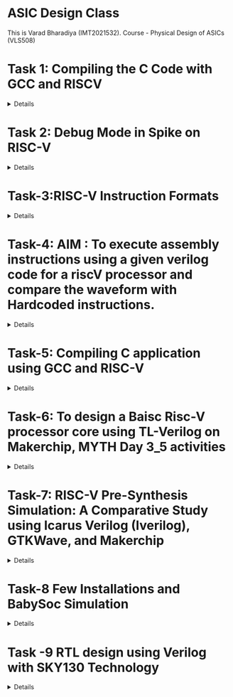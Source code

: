# ASIC Design Class

This is Varad Bharadiya (IMT2021532). Course - Physical Design of ASICs (VLS508)

# Task 1: Compiling the C Code with GCC and RISCV
<details>


This part demonstrates how to compile and run a simple C program that calculates the sum of numbers from 1 to N using GCC
### Steps:

1. **Navigate to Home Directory**
   - Open the terminal and use this command to navigate to the home directory:
   ```bash
   cd
   ```
   - Then open the Leafpad editor for writing the C code.
   
   ![Alt text](images/image1.png)

2. **Create a .c File**
   - Create a C file that calculates the sum of numbers from 1 to N.

   ![Alt text](images/image2.png)

3. **Compile and Run the Program**
   - Compile the program using the GCC compiler:
   ```bash
   gcc sum1ton.c
   ./a.out
   ```

   ![Alt text](images/image3.png)

## Compile Using RISC-V Compiler
This part demonstrates how to compile and run a simple C program that calculates the sum of numbers from 1 to N using RISCV architecture.
### Steps:

1. **Check the Code**
   - Verify the code using the `cat` command:
   ```bash
   cat sum1ton.c
   ```

   ![Alt text](images/image4.png)

2. **Compile the Code with RISC-V GCC**
   - Compile the code using the RISC-V GCC compiler:
   ```bash
   riscv64-unknown-elf-gcc -O1 -o sum1ton.o sum1ton.c
   ```

3. **Generate Assembly Code**
   - Get the assembly code of the C program:
   ```bash
   riscv64-unknown-elf-objdump -d sum1ton.o
   ```
   - For easier viewing, you can add `| less` to the command:
   ```bash
   riscv64-unknown-elf-objdump -d sum1ton.o | less
   ```

   ![Alt text](images/image5.png)

4. **Calculate Number of Instructions**
   - We'll obtain the output once more, and this time we'll focus directly on the main section. To determine the number of instructions, we'll subtract the address of the first instruction of the current section from that of the next section, then divide the result by 4 (since the increment is 4 for each step). This method allows us to conclude that there are 15 sets of instructions when using O1.

   ![Alt text](images/image6.png)

   - To verify, we can do it using a calculator:
   
   ![Alt text](images/image13.png)

5. **Compile with Optimization Flag `Ofast`**
   - Recompile the code using the `Ofast` optimization flag:
   ```bash
   riscv64-unknown-elf-gcc -Ofast -o sum1ton_ofast.o sum1ton.c
   ```

   ![Alt text](images/image7.png)

6. **Compare Number of Instructions**
   - Re-run the command to get the number of instructions, and you'll see that fewer instructions are needed to execute the program with `Ofast` optimization.
   
   ![Alt text](images/image8.png)
---
</details>

# Task 2: Debug Mode in Spike on RISC-V
<details>
This part demonstrates how to use the debug mode in RISCV.(using SPIKE)


### Steps:

1. **Run the Program in Debug Mode**
   - After compiling the code with the RISC-V compiler, run the code using Spike in debug mode:
   ```bash
   spike -d pk sum1ton.o
   ```
   - Then it enters the debug mode. One can run the instructions till a specific address as shown in the example:
   ```bash
   until pc 0 100b0
   ```
   
   ![Alt text](images/image9.png)

2. **Set Breakpoints and Track Registers**
   - Track the values in the register (e.g., register `a2`):
   ```bash
   reg 0 a2
   ```
   - Now press Enter to run the next instruction (`lui a2, 0x1`). Check the content of the `a2` register again, and you'll see that it has been updated.
   
   ![Alt text](images/image10.png)

3. **Step Through Instructions**
   - Step through instructions and check the content of the `sp` (stack pointer) register:
   ```bash
   addi sp, sp, -16
   until pc 0 100b8
   reg 0 sp
   ```
   - After running the next instruction, you'll see that the `sp` value is reduced by 16 (10 in HEX).

   ![Alt text](images/image11.png)
   
   - To verify:

   ![Alt text](images/image12.png)
---
</details>


# Task-3:RISC-V Instruction Formats
<details>

In the RISC-V architecture, instruction formats serve as a 'contract' between assembly language and hardware. When an assembly language command is executed, the hardware must understand precisely what to do. These instructions are encoded in a series of 0s and 1s, representing different operations, data locations, and more.

RISC-V defines six instruction formats, each with its own structure and purpose:

### Core Instruction Formats

1. **R-Type (Register-Register Operations)**
    - **Purpose:** Used for arithmetic and logical operations that involve two source registers and a destination register.
    - **Format:**
    \`\`\`
    opcode[6:0] | rd[11:7] | funct3[14:12] | rs1[19:15] | rs2[24:20] | funct7[31:25]
    \`\`\`
    - **Fields:**
      - **opcode:** Operation code (7 bits)
      - **rd:** Destination register (5 bits)
      - **funct3:** Function code to differentiate operations (3 bits)
      - **rs1:** First source register (5 bits)
      - **rs2:** Second source register (5 bits)
      - **funct7:** Additional function code (7 bits)
    - **Example Instructions:** ADD, SUB, AND, OR, XOR, SLT

2. **I-Type (Immediate Operations)**
    - **Purpose:** Used for operations involving an immediate value and one or two registers, as well as load instructions.
    - **Format:**
    \`\`\`
    opcode[6:0] | rd[11:7] | funct3[14:12] | rs1[19:15] | imm[31:20]
    \`\`\`
    - **Fields:**
      - **opcode:** Operation code (7 bits)
      - **rd:** Destination register (5 bits)
      - **funct3:** Function code (3 bits)
      - **rs1:** Source register (5 bits)
      - **imm:** Immediate value (12 bits)
    - **Example Instructions:** ADDI, LW, JALR

3. **S-Type (Store Operations)**
    - **Purpose:** Used for store instructions where data from a register is stored into memory.
    - **Format:**
    \`\`\`
    opcode[6:0] | imm[11:7] | funct3[14:12] | rs1[19:15] | rs2[24:20] | imm[31:25]
    \`\`\`
    - **Fields:**
      - **opcode:** Operation code (7 bits)
      - **imm[11:7]:** Immediate value (lower 5 bits) (5 bits)
      - **funct3:** Function code (3 bits)
      - **rs1:** Base address register (5 bits)
      - **rs2:** Source register (5 bits)
      - **imm[31:25]:** Immediate value (upper 7 bits) (7 bits)
    - **Example Instructions:** SW, SB

4. **U-Type (Upper Immediate Operations)**
    - **Purpose:** Used for instructions that operate with a 20-bit upper immediate, typically for addressing purposes.
    - **Format:**
    \`\`\`
    opcode[6:0] | rd[11:7] | imm[31:12]
    \`\`\`
    - **Fields:**
      - **opcode:** Operation code (7 bits)
      - **rd:** Destination register (5 bits)
      - **imm:** Upper immediate value (20 bits)
    - **Example Instructions:** LUI, AUIPC

5. **B-Type (Branch Operations)**
    - **Purpose:** Used for conditional branch instructions, which alter the program flow based on comparisons between registers.
    - **Format:**
    \`\`\`
    opcode[6:0] | imm[11] | imm[4:1] | funct3[14:12] | rs1[19:15] | rs2[24:20] | imm[10:5] | imm[12]
    \`\`\`
    - **Fields:**
      - **opcode:** Operation code (7 bits)
      - **imm[11:7]:** Immediate value bits 4:1 (4 bits)
      - **funct3:** Function code (3 bits)
      - **rs1:** First source register (5 bits)
      - **rs2:** Second source register (5 bits)
      - **imm[12]:** Immediate value bit 11 (1 bit)
    - **Example Instructions:** BEQ, BNE, BLT, BGE

6. **J-Type (Jump Operations)**
    - **Purpose:** Used for jump instructions, which direct program control to a new address, optionally storing the return address in a register.
    - **Format:**
    \`\`\`
    opcode[6:0] | rd[11:7] | imm[19:12] | imm[11] | imm[10:1] | imm[20]
    \`\`\`
    - **Fields:**
      - **opcode:** Operation code (7 bits)
      - **rd:** Destination register (5 bits)
      - **imm:** Immediate value (20 bits)
    - **Example Instructions:** JAL



## 32-bit Instruction Encodings

Below are the 32-bit instruction encodings for the given assembly instructions:

1. **ADD r5, r6, r7** (R-Type)
   - **Opcode**: `0110011`
   - **funct3**: `000`
   - **funct7**: `0000000`
   - **rs1**: `00110` (r6)
   - **rs2**: `00111` (r7)
   - **rd**: `00101` (r5)
   - **Instruction**: `0000000 00111 00110 000 00101 0110011`
   - **Hex**: `0x007302B3`

2. **SUB r7, r5, r6** (R-Type)
   - **Opcode**: `0110011`
   - **funct3**: `000`
   - **funct7**: `0100000`
   - **rs1**: `00101` (r5)
   - **rs2**: `00110` (r6)
   - **rd**: `00111` (r7)
   - **Instruction**: `0100000 00110 00101 000 00111 0110011`
   - **Hex**: `0x406283B3`

3. **AND r6, r5, r7** (R-Type)
   - **Opcode**: `0110011`
   - **funct3**: `111`
   - **funct7**: `0000000`
   - **rs1**: `00101` (r5)
   - **rs2**: `00111` (r7)
   - **rd**: `00110` (r6)
   - **Instruction**: `0000000 00111 00101 111 00110 0110011`
   - **Hex**: `0x0072F333`

4. **OR r8, r6, r5** (R-Type)
   - **Opcode**: `0110011`
   - **funct3**: `110`
   - **funct7**: `0000000`
   - **rs1**: `00110` (r6)
   - **rs2**: `00101` (r5)
   - **rd**: `01000` (r8)
   - **Instruction**: `0000000 00101 00110 110 01000 0110011`
   - **Hex**: `0x00536433`

5. **XOR r8, r5, r4** (R-Type)
   - **Opcode**: `0110011`
   - **funct3**: `100`
   - **funct7**: `0000000`
   - **rs1**: `00101` (r5)
   - **rs2**: `00100` (r4)
   - **rd**: `01000` (r8)
   - **Instruction**: `0000000 00100 00101 100 01000 0110011`
   - **Hex**: `0x0042C433`

6. **SLT r10, r2, r4** (R-Type)
   - **Opcode**: `0110011`
   - **funct3**: `010`
   - **funct7**: `0000000`
   - **rs1**: `00010` (r2)
   - **rs2**: `00100` (r4)
   - **rd**: `01010` (r10)
   - **Instruction**: `0000000 00100 00010 010 01010 0110011`
   - **Hex**: `0x00412533`

7. **ADDI r12, r3, 5** (I-Type)
   - **Opcode**: `0010011`
   - **funct3**: `000`
   - **imm**: `0000000000000101` (5)
   - **rs1**: `00011` (r3)
   - **rd**: `01100` (r12)
   - **Instruction**: `000000000101 00011 000 01100 0010011`
   - **Hex**: `0x00518613`

8. **SW r3, r1, 4** (S-Type)
   - **Opcode**: `0100011`
   - **funct3**: `010`
   - **imm[4:0]**: `00100` (lower 5 bits of 4)
   - **imm[11:5]**: `0000000` (upper 7 bits of 4)
   - **rs1**: `00001` (r1)
   - **rs2**: `00011` (r3)
   - **Instruction**: `0000000 00011 00001 010 00100 0100011`
   - **Hex**: `0x0030A223`

9. **SRL r16, r11, r2** (R-Type)
   - **Opcode**: `0110011`
   - **funct3**: `101`
   - **funct7**: `0000000`
   - **rs1**: `01011` (r11)
   - **rs2**: `00010` (r2)
   - **rd**: `10000` (r16)
   - **Instruction**: `0000000 00010 01011 101 10000 0110011`
   - **Hex**: `0x0025D833`

10. **BNE r0, r1, 20** (B-Type)
    - **Opcode**: `1100011`
    - **funct3**: `001`
    - **imm[4:0]**: `10100` (lower 5 bits of 20)
    - **imm[11:5]**: `000000` (upper 7 bits of 20)
    - **rs1**: `00001` (r1)
    - **rs2**: `00000` (r0)
    - **Instruction**: `0000000 00000 00001 001 10100 1100011`
    - **Hex**: `0x00009A63`

11. **BEQ r0, r0, 15** (B-Type)
    - **Opcode**: `1100011`
    - **funct3**: `000`
    - **imm[4:0]**: `01111` (lower 5 bits of 15)
    - **imm[11:5]**: `000000` (upper 7 bits of 15)
    - **rs1**: `00000` (r0)
    - **rs2**: `00000` (r0)
    - **Instruction**: `0000000 00000 00000 000 01111 1100011`
    - **Hex** : `0x000007E3`
   
12. **LW r13, r11, 2** (I-Type)
    - **opcode**: `0000011` (7 bits)
    - **rd** (r13): `01101` (5 bits)
    - **funct3**: `010` (3 bits)
    - **rs1** (r11): `01011` (5 bits)
    - **imm**: `000000000010` (12 bits)
    - **Instruction**: `000000000010 01011 010 01101 0000011`
    - **Hex**: `0x0025A683`

 13. **SLL r15, r11, r2** (R-Type)
 - **opcode**: `0110011` (7 bits)
 - **rd** (r15): `01111` (5 bits)
 - **funct3**: `001` (3 bits)
 - **rs1** (r11): `01011` (5 bits)
 - **rs2** (r2): `00010` (5 bits)
 - **funct7**: `0000000` (7 bits)
 - **Instruction**: `0000000 00010 01011 001 01111 0110011`
 - **Hex**: `0x002597B3`


Below are the 32-bit instruction encodings for the given assembly instructions:

| Instruction       | Type | 32-bit Instruction                            | Hexadecimal  |
|-------------------|------|-----------------------------------------------|--------------|
| ADD r5, r6, r7    | R    | 0000000 00111 00110 000 00101 0110011         | 0x007302B3   |
| SUB r7, r5, r6    | R    | 0100000 00110 00101 000 00111 0110011         | 0x406283B3   |
| AND r6, r5, r7    | R    | 0000000 00111 00101 111 00110 0110011         | 0x0072F333   |
| OR r8, r6, r5     | R    | 0000000 00101 00110 110 01000 0110011         | 0x00536433   |
| XOR r8, r5, r4    | R    | 0000000 00100 00101 100 01000 0110011         | 0x0042C433   |
| SLT r10, r2, r4   | R    | 0000000 00100 00010 010 01010 0110011         | 0x00412533   |
| ADDI r12, r3, 5   | I    | 000000000101 00011 000 01100 0010011          | 0x00518613   |
| SW r3, r1, 4      | S    | 0000000 00011 00001 010 00100 0100011         | 0x0030A223   |
| SRL r16, r11, r2  | R    | 0000000 00010 01011 101 10000 0110011         | 0x0025D833   |
| BNE r0, r1, 20    | B    | 0000000 00000 00001 001 10100 1100011         | 0x00009A63   |
| BEQ r0, r0, 15    | B    | 0000000 00000 00000 000 01111 1100011         | 0x000007E3   |
| LW r13, r11, 2    | I    | 000000000010 01011 010 01101 0000011          | 0x0025A683   |
| SLL r15, r11, r2  | R    | 0000000 00010 01011 001 01111 0110011         | 0x002597B3   |


---

This document provides an overview of the different instruction formats in the RISC-V architecture, explaining how each format is structured and used in various operations.
</details>

# Task-4: AIM : To execute assembly instructions using a given verilog code for a riscV processor and compare the waveform with Hardcoded instructions.
<details>
   There is some variations in the ISA followed by RISCV and the hardcoded ISA for the below given instrucions. The differences are shown in the table below :
      # RISC-V ISA vs. Hardcoded ISA

| Operation         | Standard RISC-V ISA (Hexadecimal) | Hardcoded ISA (Hexadecimal) |
|-------------------|-----------------------------------|-----------------------------|
| ADD r5, r6, r7    | 0x007302B3                        | 0x02208300                  |
| SUB r7, r5, r6    | 0x406283B3                        | 0x02209380                  |
| AND r6, r5, r7    | 0x0072F333                        | 0x0230A400                  |
| OR r8, r6, r5     | 0x00536433                        | 0x02513480                  |
| XOR r8, r5, r4    | 0x0042C433                        | 0x0240C500                  |
| SLT r10, r2, r4   | 0x00412533                        | 0x02415580                  |
| ADDI r12, r3, 5   | 0x00518613                        | 0x00520600                  |
| SW r3, r1, 4      | 0x0030A223                        | 0x00209181                  |
| SRL r16, r11, r2  | 0x0025D833                        | 0x00271803                  |
| BNE r0, r1, 20    | 0x00009A63                        | 0x00f00002                  |
| BEQ r0, r0, 15    | 0x000007E3                        | 0x00210700                  |
| LW r13, r11, 2    | 0x0025A683                        | 0x00208681                  |
| SLL r15, r11, r2  | 0x002597B3                        | 0x00208783                  |

We will be using gtkwave to analyse the waveforms
   ![Alt text](image2/image1.png)

First we start with analysis of our instructions provided for the activity in RISC-V
1.| ADD r5, r6, r7    | 0x007302B3                     

   ![Alt text](image2/image2.png)
   
2.| SUB r7, r5, r6    | 0x406283B3                      

   ![Alt text](image2/image3.png)
   
3. | AND r6, r5, r7    | 0x0072F333                     
   ![Alt text](image2/image4.png)

4. | OR r8, r6, r5     | 0x00536433                      
   
   ![Alt text](image2/image5.png)
   
5. | XOR r8, r5, r4    | 0x0042C433                      

   ![Alt text](image2/image6.png)

6. | SLT r10, r2, r4   | 0x00412533          

   ![Alt text](image2/image7.png)

7. | ADDI r12, r3, 5   | 0x00518613                       

   ![Alt text](image2/image8.png)

8. | SW r3, r1, 4      | 0x0030A223               

   ![Alt text](image2/image9.png)

9. | SRL r16, r11, r2  | 0x0025D833                     

   ![Alt text](image2/image11.png)

10. | BNE r0, r1, 20    | 0x00009A63                       

   ![Alt text](image2/image10.png)

We now analyse the gtkwaves for hardcoded ISA

   ![Alt text](image2/image12.png)

   ![Alt text](image2/image13.png)

   ![Alt text](image2/image14.png)

   ![Alt text](image2/image15.png)

   ![Alt text](image2/image16.png)

   ![Alt text](image2/image17.png)

   ![Alt text](image2/image18.png)

   ![Alt text](image2/image19.png)

   ![Alt text](image2/image20.png)


A difference in waveforms can be observed for both set of instructions
</details>

# Task-5: Compiling C application using GCC and RISC-V
<details>

## Application Name- Fibonacci Sequence Generator.

``` bash
#include <stdio.h>

// Function to print Fibonacci sequence
int main() {
    int terms;

    // Ask the user for the number of terms
    printf("Enter the number of terms in the Fibonacci sequence: ");
    scanf("%d", &terms);
	
    long long int first = 0, second = 1, next;

    // Check if the number of terms is valid
    if (terms <= 0) {
        printf("Number of terms must be a positive integer.\n");
        return 0;
    }

    // Print the Fibonacci sequence
    printf("Fibonacci Sequence:\n");
    for (int i = 0; i < terms; i++) {
        if (i == 0) {
            printf("%lld ", first);
            continue;
        }
        if (i == 1) {
            printf("%lld ", second);
            continue;
        }
        next = first + second;
        first = second;
        second = next;
        printf("%lld ", next);
    }
    printf("\n");

    return 0;
}

```
Compiling the Application using GCC compiler:

   ![Alt text](images3/image1.png)

Compiling using RISC-V Compiler:

   ![Alt text](images3/image2.png)

**Conclusion**:We have infered that the output is same in both the cases.

Also adding the screenshots of creating dumpfile

   ![Alt text](images3/image3.png)

   ![Alt text](images3/image4.png)


</details>

# Task-6: To design a Baisc Risc-V processor core using TL-Verilog on Makerchip, MYTH Day 3_5 activities
<details>
The variour parts of the code are shown below :

   ![Alt text](images4/1.png)

The generated visual is as shown below:

   ![Alt text](images4/24.png)

Here is the log image:

   ![Alt text](images4/2.png)

The signals include the named clock clock: "clk_var":

   ![Alt text](images4/3.png)

The code segments are shown below:

   ![Alt text](images4/4.png)

   ![Alt text](images4/5.png)

   ![Alt text](images4/6.png)

   ![Alt text](images4/7.png)

   ![Alt text](images4/8.png)

   ![Alt text](images4/9.png)

   ![Alt text](images4/10.png)

   ![Alt text](images4/11.png)

   ![Alt text](images4/12.png)

   ![Alt text](images4/13.png)

   ![Alt text](images4/14.png)

   ![Alt text](images4/15.png)

   ![Alt text](images4/16.png)

   ![Alt text](images4/17.png)

   ![Alt text](images4/18.png)

We now have screen shots for xreg14 where we store the value at each steps.

   ![Alt text](images4/19.png)

   ![Alt text](images4/20.png)

   ![Alt text](images4/21.png)

   ![Alt text](images4/22.png)

   ![Alt text](images4/23.png)



</details>


# Task-7: RISC-V Pre-Synthesis Simulation: A Comparative Study using Icarus Verilog (Iverilog), GTKWave, and Makerchip
<details>
	
## Overview

This project involves designing a RISC-V processor using TL-Verilog in the Makerchip IDE and converting it to Verilog using the Sandpiper-SaaS compiler for implementation on an FPGA. Pre-synthesis simulations are then performed using the GTKWave simulator. This README outlines the step-by-step process for running these simulations and compares the output waveforms.



## Conversion and Simulation Steps

1. **Translate TL-Verilog to Verilog:**

   Use the Sandpiper-SaaS compiler to convert the `.tlv` definition of RISC-V into a `.v` Verilog file:

   ```bash
   sandpiper-saas -i ./src/module/*.tlv -o rvmyth.v --bestsv --noline -p verilog --outdir ./src/module/
   ```

2. **Create the `pre_synth_sim.vcd` File:**

   Generate the pre-synthesis simulation file:

   ```bash
   make pre_synth_sim
   ```

3. **Compile and Simulate the RISC-V Design:**

   Compile and simulate the RISC-V design using Iverilog:

   ```bash
   iverilog -o output/pre_synth_sim.out -DPRE_SYNTH_SIM src/module/testbench.v -I src/include -I src/module -
   ```

4. **Run the Simulation:**

   Change the working directory to `output` and execute the simulation:

   ```bash
   cd output
   ./pre_synth_sim.out
   ```

5. **View the Simulation Output in GTKWave:**

   Open the `.vcd` simulation file through the GTKWave simulation tool:

   ```bash
   gtkwave pre_synth_sim.vcd
   ```
Here is the gtkwave:

   ![Alt text](image5/img1.png)


## Comparison of Output Waveforms

After running the above steps, you can compare the output waveforms obtained from GTKWave with those from the Makerchip IDE. The comparison will help validate the accuracy and performance of the RISC-V design.

From the MakerChip:

   ![Alt text](images4/19.png)
   
   ![Alt text](images4/20.png)
   
   ![Alt text](images4/21.png)
   
   ![Alt text](images4/22.png)
   
   ![Alt text](images4/23.png)

From the GtkWave:

   ![Alt text](image5/img1.png)


## Conclusion

This project demonstrates the process of designing, converting, and simulating a RISC-V processor using TL-Verilog, Verilog, Iverilog, and GTKWave. The comparison of output waveforms across different tools ensures the correctness of the design before FPGA implementation.
</details>

# Task-8 Few Installations and BabySoc Simulation
<details>
	In this task we had to install verilog, gtkwave, yosys and opensta and BabySoc Simulation. OpenSTA was installed using the GitHub link given.
	
The screenshots for the others are given below:
	
   ![Alt text](image6/1.png)

   ![Alt text](image6/2.png)

Running the BabySoc on the RiscV_CPU.v file (sum of numbers):
   
   ![Alt text](image6/3.png)

Waveforms:
   
   ![Alt text](image6/4.png)


</details>

# Task -9 RTL design using Verilog with SKY130 Technology
<details>

 ## Initial Set-up

<details>

### The following Commands were to be executed for initial setup:

```bash
sudo -i
sudo apt-get install git
ls
cd /home/Varad
mkdir VLSI
cd VLSI
git clone https://github.com/kunalg123/sky130RTLDesignAndSynthesisWorkshop.git
cd sky130RTLDesignAndSynthesisWorkshop/verilog_files
ls
```
We have the image for the same:
	![Alt text](image21/Part2_1.png)
 We also can see the files in verilog_files directory:
 	![Alt text](image21/Part2_2.png)
</details>

## Day-1

<details>
Introduction to iverilog and GTKWave: 
This tutorial involved learning about how to simulate the design and testbench for a 2x1 multiplexer, using iverilog, and displaying the waveform on GTKWave

   ![Alt text](image21/Part2_2.png)
   

   ![Alt text](image21/Part2_3.png)
   

Introduction to Yosys: 
This tutorial involved the use of Yosys for synthesising the design we created in Verilog, viewing its netlists and the cells that are generated for the purpose of creating the circuit. The following commands are used:

Open Yosys and read the standard cell library file and then run the `read_verilog` command to run the good_mux.v file:

   ![Alt text](image21/Part2_4.png)

Next we run the `synth -top` command to synthesise the design to yosys based standard cells:

   ![Alt text](image21/Part2_5.png)

   We can see some info at the end after synthesis.

   ![Alt text](image21/Part2_6.png)

   Now, we run `abc` command to use the sky130 standard cells with optimised design.

   ![Alt text](image21/Part2_7.png)

   run `show` command to see the schematic and how the design maps it to the standard cells of sky130 tech.

   ![Alt text](image21/Part2_8.png)

   Now, we get the netlist using the `write_verilog` command

   ![Alt text](image21/Part2_9.png)

   ![Alt text](image21/Part2_10.png)

   With -noattr flag. To make netlist more readable:
   
   ![Alt text](image21/Part2_12.png)

   



	
</details>

  ## Day-2
  
<details>
	
Yosys Synthesis for Multiple Modules: This tutorial involved the synthesis of a design file that has more than one module.

We follow similar steps again for the multiple_modules.v file

We get the following design for the schematic:

   ![Alt text](image21/Part2_13.png)

   ![Alt text](image21/Part2_14.png)

   ![Alt text](image21/Part2_15.png)

   ![Alt text](image21/Part2_16.png)

   ![Alt text](image21/Part2_17.png)

   With flatten netlist:

   ![Alt text](image21/Part2_18.png)

   schematic for the same when flatten

   ![Alt text](image21/Part2_19.png)


Use of Module Level Synthesis: This method is preferred when multiple instances of same module are used. The synthesis is carried out once and is replicate multiple times, and the multiple instances of the same module are stitched together in the top module. This method is helpful when making use of divide and conquer algorithm 

```bash
1. yosys
2. read_liberty -lib ../lib/sky130_fd_sc_hd__tt_025C_1v80.lib
3. read_verilog multiple_modules.v
4. synth -top sub_module1
5. abc -liberty ../lib/sky130_fd_sc_hd__tt_025C_1v80.lib
6. show
```

Simulation of D-Flipflop using Iverilog and GTKWave: Performed simulations for 3 types of D-Flipflops - Asynchronous Reset, Asynchronous Set and Synchronous Reset. 

1. Asynchronous Reset

This figure shows asynchronous reset.
   ![Alt text](image21/Part2_20.png)

This figure shows that the dff is posedge.

   ![Alt text](image21/Part2_21.png)

2. Asynchronous Set

This figure shows asynchronus set

   ![Alt text](image21/Part2_22.png)

This figure shows that dff is posedge.

   ![Alt text](image21/Part2_23.png)

3. Synchronous Reset.

The figure below shows the part when synchronous reset is into action.

   ![Alt text](image21/Part2_24.png)

This figure shows that dff is posedge.

   ![Alt text](image21/Part2_25.png)

A screenshot demonstrating that all the above 3 files were run on my system.

   ![Alt text](image21/Part2_26.png)

Now we shall perform synthesis.

Asynchronous Reset:

   ![Alt text](image21/Part2_27.png)

   ![Alt text](image21/Part2_28.png)

   ![Alt text](image21/Part2_29.png)

   ![Alt text](image21/Part2_30.png)

   ![Alt text](image21/Part2_31.png)

   ![Alt text](image21/Part2_32.png)

Asynchronus Set:

   ![Alt text](image21/Part2_33.png)

   ![Alt text](image21/Part2_34.png)

   ![Alt text](image21/Part2_35.png)

Synchronus Set:
   ![Alt text](image21/Part2_36.png)

   ![Alt text](image21/Part2_37.png)

   ![Alt text](image21/Part2_38.png)

   ![Alt text](image21/Part2_39.png)

Multiplication by 2: This tutorial, we get to know that specific multiplier hardware is not required for multiplication of a number by 2. It can simply be achieved by concatenating the number itself with a zero in the LSB.

```bash
1. yosys
2. read_liberty -lib ../lib/sky130_fd_sc_hd__tt_025C_1v80.lib
3. read_verilog mult_2.v
4. synth -top mul2
5. abc -liberty ../lib/sky130_fd_sc_hd__tt_025C_1v80.lib
6. show
7. write_verilog -noattr mul2_net.v
8. gvim mul2_net.v
```

   ![Alt text](image21/Part2_40.png)

   ![Alt text](image21/Part2_41.png)


Multiplication by 9: This tutorial, we get to know that specific multiplier hardware is not required for multiplication of a number by 9. It can simply be achieved by concatenating the number with itself

```bash
1. yosys
2. read_liberty -lib ../lib/sky130_fd_sc_hd__tt_025C_1v80.lib
3. read_verilog mult_9.v
4. synth -top mult9
5. abc -liberty ../lib/sky130_fd_sc_hd__tt_025C_1v80.lib
6. show
7. write_verilog -noattr mul9_net.v
8. gvim mul9_net.v
```
   ![Alt text](image21/Part2_42.png)

   ![Alt text](image21/Part2_43.png)

   ![Alt text](image21/Part2_44.png)

   ![Alt text](image21/Part2_45.png)

</details>
</details>

